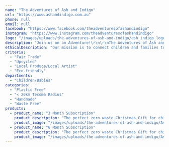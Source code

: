 ```yaml
---
name: "The Adventures of Ash and Indigo"
url: "https://www.ashandindigo.com.au"
phone: null
email: null
facebook: "https://www.facebook.com/theadventuresofashandindigo"
instagram: "https://www.instagram.com/theadventuresofashandindigo"
logo: "/images/uploads/the-adventures-of-ash-and-indigo/ash_indigo_logo.webp"
description: "Join us on an Adventure!\r\n\r\nThe Adventures of Ash and Indigo is a beautiful monthly letter written in the voice of Ash and Indigo, two kids in the Australian Bush. Each month receive a letter filled with tales from the bush and the garden, exploring seasonal indicators and inspiring nature connection. Each letter includes a personalised hand written and illustrated letter as well as activity ideas or inspiration or resources that link to the stories told.\r\n\r\nThe Adventures of Ash and Indigo is the perfect gift for children of all ages, a gift that will connect rather than clutter, and keep on giving.\r\n\r\nWritten, illustrated and produced created by two local mums and printed on recycled paper."
ethicalDescription: "Our mission is to connect children and families to nature through inspirational story telling. We believe that to nurture the future custodians of our planet we need to guide them in forming a deep connection to the natural world, that will inform the way they interact with the world around them.\r\n\r\nWe acknowledge the Wurundjeri and Bunurong people upon whose lands we work and play, and we acknowledge nationally the land upon which we send The Adventures of Ash and Indigo to through including local place names on each letter. \r\n\r\nThe Adventures of Ash and Indigo is printed on recycled paper, even the sticky tape we use on our recycled envelopes is compostable! Any inclusions in the letters are often recycled, repurposed or sustainably harvested."
criteria:
  - "Fair Trade"
  - "Upcycled"
  - "Local Produce/Local Artist"
  - "Eco-friendly"
departments:
  - "Children/Babies"
categories:
  - "Plastic Free"
  - "< 20km Tecoma Radius"
  - "Handmade"
  - "Waste Free"
products:
  - product_name: "3 Month Subscription"
    product_description: "The perfect zero waste Christmas Gift for children of all ages! In fact, many adults enjoy The Adventures of Ash and Indigo just as much as the children!\r\n\r\nThis subscription includes an Introductory letter followed by one letter a month for three months."
    product_image: "/images/uploads/the-adventures-of-ash-and-indigo/AshandIndigo1.jpg"
  - product_name: "6 Month Subscription"
    product_description: "The perfect zero waste Christmas Gift for children of all ages! In fact, many adults enjoy The Adventures of Ash and Indigo just as much as the children!\r\n\r\nThis subscription includes an Introductory letter followed by one letter a month for six months."
    product_image: "/images/uploads/the-adventures-of-ash-and-indigo/AshandIndigo2.jpg"
---
```

